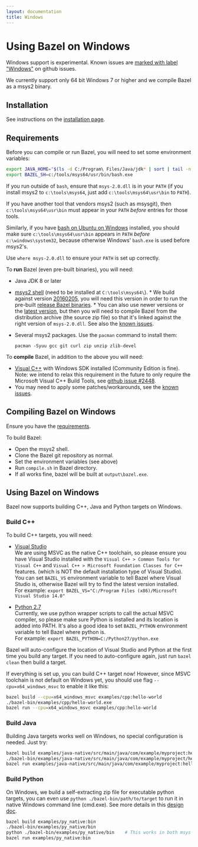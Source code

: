 ```yaml
---
layout: documentation
title: Windows
---
```


# Using Bazel on Windows

Windows support is experimental. Known issues are [marked with label
"Windows"](https://github.com/bazelbuild/bazel/issues?q=is%3Aissue+is%3Aopen+label%3A%22category%3A+multi-platform+%3E+windows%22)
on github issues.

We currently support only 64 bit Windows 7 or higher and we compile Bazel as a
msys2 binary.

## <a name="install"></a>Installation

See instructions on the [installation page](install-windows.md).

## <a name="requirements"></a>Requirements

Before you can compile or run Bazel, you will need to set some environment
variables:

```bash
export JAVA_HOME="$(ls -d C:/Program\ Files/Java/jdk* | sort | tail -n 1)"
export BAZEL_SH=c:/tools/msys64/usr/bin/bash.exe
```

If you run outside of `bash`, ensure that ``msys-2.0.dll`` is in your ``PATH``
(if you install msys2 to ``c:\tools\msys64``, just add
``c:\tools\msys64\usr\bin`` to ``PATH``).

If you have another tool that vendors msys2 (such as msysgit), then
``c:\tools\msys64\usr\bin`` must appear in your ``PATH`` *before* entries for
those tools.

Similarly, if you have [bash on Ubuntu on
Windows](https://msdn.microsoft.com/en-gb/commandline/wsl/about) installed, you
should make sure ``c:\tools\msys64\usr\bin`` appears in ``PATH`` *before*
``c:\windows\system32``, because otherwise Windows' ``bash.exe`` is used before
msys2's.

Use ``where msys-2.0.dll`` to ensure your ``PATH`` is set up correctly.

To **run** Bazel (even pre-built binaries), you will need:

*    Java JDK 8 or later
*    [msys2 shell](https://msys2.github.io/) (need to be installed at
     ``C:\tools\msys64\``).
    * We build against version
     [20160205](https://sourceforge.net/projects/msys2/files/Base/x86_64/msys2-x86_64-20160205.exe/download),
     you will need this version in order to run the pre-built
     [release Bazel binaries](https://github.com/bazelbuild/bazel/releases).
    * You can also use newer versions or the
     [latest version](https://sourceforge.net/projects/msys2/files/latest/download?source=files),
     but then you will need to compile Bazel from the distribution archive (the
     source zip file) so that it's linked against the right version of
     ``msys-2.0.dll``. See also the
     [known issues](install.md#compiling-from-source-issues).
*    Several msys2 packages. Use the ``pacman`` command to install them:

     ```
     pacman -Syuu gcc git curl zip unzip zlib-devel
     ```

To **compile** Bazel, in addition to the above you will need:

*    [Visual C++](https://www.visualstudio.com/) with Windows SDK installed
     (Community Edition is fine). Note: we intend to relax this requirement in
     the future to only require the Microsoft Visual C++ Build Tools, see
     [github issue #2448](https://github.com/bazelbuild/bazel/issues/2448).
*    You may need to apply some patches/workarounds, see the
     [known issues](install.md#compiling-from-source-issues).

## <a name="compiling"></a>Compiling Bazel on Windows

Ensure you have the [requirements](#requirements).

To build Bazel:

*    Open the msys2 shell.
*    Clone the Bazel git repository as normal.
*    Set the environment variables (see above)
*    Run ``compile.sh`` in Bazel directory.
*    If all works fine, bazel will be built at ``output\bazel.exe``.


## <a name="using"></a>Using Bazel on Windows

Bazel now supports building C++, Java and Python targets on Windows.

### Build C++

To build C++ targets, you will need:

* [Visual Studio](https://www.visualstudio.com/)
<br/>We are using MSVC as the native C++ toolchain, so please ensure you have Visual
Studio installed with the `Visual C++ > Common Tools for Visual C++` and
`Visual C++ > Microsoft Foundation Classes for C++` features.
(which is NOT the default installation type of Visual Studio).
You can set `BAZEL_VS` environment variable to tell Bazel
where Visual Studio is, otherwise Bazel will try to find the latest version installed.
<br/>For example: `export BAZEL_VS="C:/Program Files (x86)/Microsoft Visual Studio 14.0"`

* [Python 2.7](https://www.python.org/downloads/)
<br/>Currently, we use python wrapper scripts to call the actual MSVC compiler, so
please make sure Python is installed and its location is added into PATH.
It's also a good idea to set `BAZEL_PYTHON` environment variable to tell Bazel
where python is.
<br/>For example: `export BAZEL_PYTHON=C:/Python27/python.exe`

Bazel will auto-configure the location of Visual Studio and Python at the first
time you build any target.
If you need to auto-configure again, just run `bazel clean` then build a target.

If everything is set up, you can build C++ target now! However, since MSVC
toolchain is not default on Windows yet, you should use flag
`--cpu=x64_windows_msvc` to enable it like this:

```bash
bazel build --cpu=x64_windows_msvc examples/cpp:hello-world
./bazel-bin/examples/cpp/hello-world.exe
bazel run --cpu=x64_windows_msvc examples/cpp:hello-world
```

### Build Java

Building Java targets works well on Windows, no special configuration is needed.
Just try:

```bash
bazel build examples/java-native/src/main/java/com/example/myproject:hello-world
./bazel-bin/examples/java-native/src/main/java/com/example/myproject/hello-world
bazel run examples/java-native/src/main/java/com/example/myproject:hello-world
```

### Build Python

On Windows, we build a self-extracting zip file for executable python targets, you can even use
`python ./bazel-bin/path/to/target` to run it in native Windows command line (cmd.exe).
See more details in this [design doc](/designs/2016/09/05/build-python-on-windows.html).

```bash
bazel build examples/py_native:bin
./bazel-bin/examples/py_native/bin
python ./bazel-bin/examples/py_native/bin    # This works in both msys and cmd.exe
bazel run examples/py_native:bin
```
